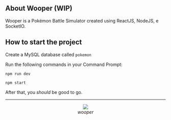 ## About Wooper (WIP)

Wooper is a Pokémon Battle Simulator created using ReactJS, NodeJS, e SocketIO. 

## How to start the project

Create a MySQL database called `pokemon`

Run the following commands in your Command Prompt:

`npm run dev`

`npm start`

After that, you *should* be good to go.

---

<div align='center'><img src='https://serebii.net/swordshield/pokemon/194.png' align='center'></img></div>
<div align='center'><i>wooper</i></div>
